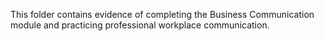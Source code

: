 This folder contains evidence of completing the Business Communication module and practicing professional workplace communication.

